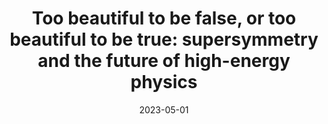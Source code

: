 ---
title: "Too beautiful to be false, or too beautiful to be true: supersymmetry and the future of high-energy physics"
collection: talks
type: talks,invitedtalks
date: 2023-05-01
venue: '2JM seminar, Sciences Po, Paris, France'
authors: <b>Gautheron L.</b>
citation: ' Lucas Gautheron, &quot;Too beautiful to be false, or too beautiful to be true: supersymmetry and the future of high-energy physics.&quot; 2JM seminar, Sciences Po, Paris, France, 2023.'
---